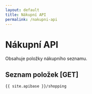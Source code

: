 ```yaml
---
layout: default
title: Nákupní API
permalink: /nakupni-api
---
```


# Nákupní API

Obsahuje položky nákupního seznamu.

## Seznam položek [GET]

`{{ site.apibase }}/shopping`
